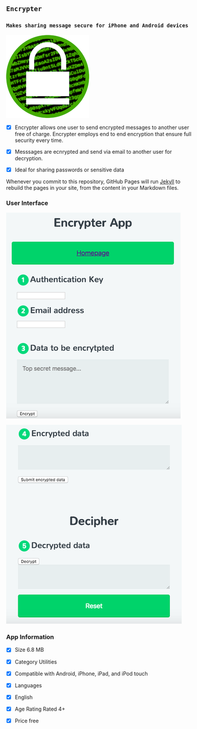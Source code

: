 ## `Encrypter` 
### `Makes sharing message secure for iPhone and Android devices`

![Alt text](https://github.com/dohalloran/Encrypter/blob/master/images.png?raw=true "Title")

- [x] Encrypter allows one user to send encrypted messages to another user free of charge. Encrypter employs end to end encryption that ensure full security every time. 

- [x] Messsages are ecnrypted and send via email to another user for decryption.

- [x] Ideal for sharing passwords or sensitive data 

Whenever you commit to this repository, GitHub Pages will run [Jekyll](https://jekyllrb.com/) to rebuild the pages in your site, from the content in your Markdown files.

### User Interface


![Alt text](https://github.com/dohalloran/Encrypter/blob/master/encrypted.png?raw=true "Encrypted")

![Alt text](https://github.com/dohalloran/Encrypter/blob/master/decrypted.png?raw=true "Decrypted")


### App Information
- [x] Size 6.8 MB
- [x] Category Utilities
- [x] Compatible with Android, iPhone, iPad, and iPod touch
- [x] Languages 
- [x] English
- [x] Age Rating Rated 4+
- [x] Price free

